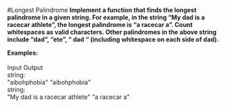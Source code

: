 #Longest Palindrome
**Implement a function that finds the longest palindrome in a given string. For example, in the string “My dad is a racecar athlete”, the longest palindrome is “a racecar a”. Count whitespaces as valid characters. Other palindromes in the above string include “dad”, “ete”, “ dad “ (including whitespace on each side of dad).**
<br />

**Examples:**
<br />
<br />
Input   Output
<br />
string:
<br />
"aibohphobia"   "aibohphobia"
<br />
string:
<br />
"My dad is a racecar athlete"   "a racecar a"
